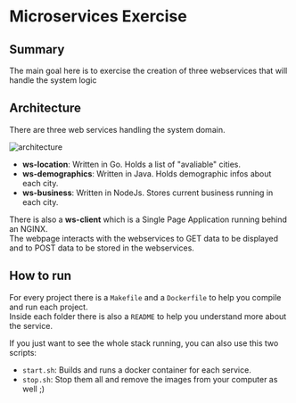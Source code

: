 # Microservices Exercise

## Summary

The main goal here is to exercise the creation of three webservices that will handle the system logic

## Architecture

There are three web services handling the system domain.

![architecture](https://raw.githubusercontent.com/eltonjr/microservices-exercise/master/docs/microservices-exercise.png)

* **ws-location**: Written in Go. Holds a list of "avaliable" cities.
* **ws-demographics**: Written in Java. Holds demographic infos about each city.
* **ws-business**: Written in NodeJs. Stores current business running in each city.

There is also a **ws-client** which is a Single Page Application running behind an NGINX.  
The webpage interacts with the webservices to GET data to be displayed and to POST data to be stored in the webservices.

## How to run

For every project there is a `Makefile` and a `Dockerfile` to help you compile and run each project.  
Inside each folder there is also a `README` to help you understand more about the service.

If you just want to see the whole stack running, you can also use this two scripts:

* `start.sh`: Builds and runs a docker container for each service.
* `stop.sh`: Stop them all and remove the images from your computer as well ;)
